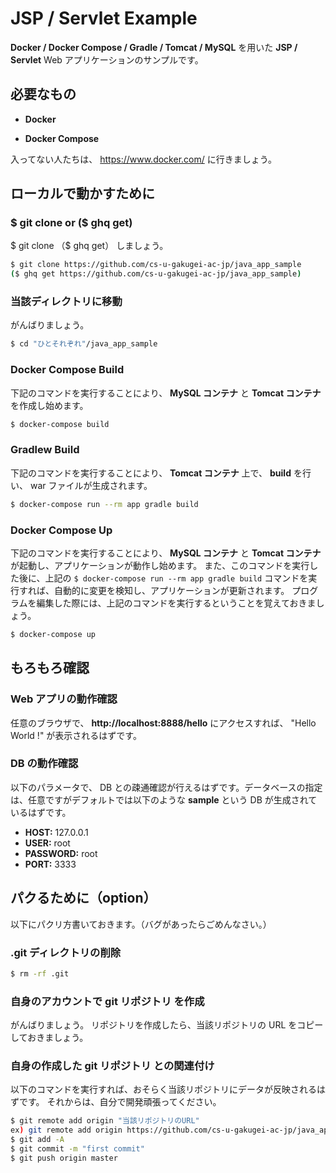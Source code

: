 # JSP / Servlet Example

**Docker / Docker Compose / Gradle / Tomcat / MySQL** を用いた **JSP / Servlet** Web アプリケーションのサンプルです。

## 必要なもの

- **Docker**

- **Docker Compose**

入ってない人たちは、 https://www.docker.com/ に行きましょう。 

## ローカルで動かすために

### **$ git clone** or ($ ghq get)

$ git clone （$ ghq get） しましょう。

``` bash
$ git clone https://github.com/cs-u-gakugei-ac-jp/java_app_sample
($ ghq get https://github.com/cs-u-gakugei-ac-jp/java_app_sample)
```

### 当該ディレクトリに移動

がんばりましょう。

``` bash
$ cd "ひとそれぞれ"/java_app_sample
```

### Docker Compose Build

下記のコマンドを実行することにより、 **MySQL コンテナ** と **Tomcat コンテナ** を作成し始めます。

```bash
$ docker-compose build
```

### Gradlew Build

下記のコマンドを実行することにより、 **Tomcat コンテナ** 上で、 **build** を行い、 war ファイルが生成されます。 

``` bash
$ docker-compose run --rm app gradle build
```

### Docker Compose Up

下記のコマンドを実行することにより、 **MySQL コンテナ** と **Tomcat コンテナ** が起動し、アプリケーションが動作し始めます。
また、このコマンドを実行した後に、上記の `$ docker-compose run --rm app gradle build` コマンドを実行すれば、自動的に変更を検知し、アプリケーションが更新されます。
プログラムを編集した際には、上記のコマンドを実行するということを覚えておきましょう。

``` bash
$ docker-compose up
```

## もろもろ確認

### Web アプリの動作確認

任意のブラウザで、 **http://localhost:8888/hello** にアクセスすれば、 "Hello World !" が表示されるはずです。

### DB の動作確認

以下のパラメータで、 DB との疎通確認が行えるはずです。データベースの指定は、任意ですがデフォルトでは以下のような **sample** という DB が生成されているはずです。

- **HOST:** 127.0.0.1
- **USER:** root
- **PASSWORD:** root
- **PORT:** 3333

## パクるために（option）

以下にパクリ方書いておきます。（バグがあったらごめんなさい。）

### .git ディレクトリの削除

``` bash
$ rm -rf .git
```

### 自身のアカウントで git リポジトリ を作成

がんばりましょう。
リポジトリを作成したら、当該リポジトリの URL をコピーしておきましょう。

### 自身の作成した git リポジトリ との関連付け

以下のコマンドを実行すれば、おそらく当該リポジトリにデータが反映されるはずです。
それからは、自分で開発頑張ってください。

``` bash
$ git remote add origin "当該リポジトリのURL" 
ex) git remote add origin https://github.com/cs-u-gakugei-ac-jp/java_app_sample.git
$ git add -A
$ git commit -m "first commit"
$ git push origin master
```
